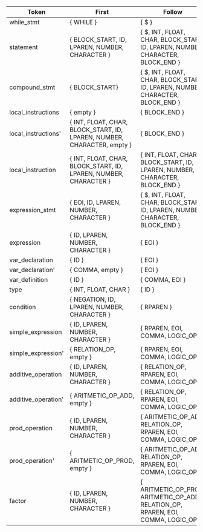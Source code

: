 | Token               | First                                                                   | Follow                                                                             |
| ------------------- | ----------------------------------------------------------------------- | ---------------------------------------------------------------------------------- |
| while_stmt          | { WHILE }                                                               | { $ }                                                                              |
| statement           | { BLOCK_START, ID, LPAREN, NUMBER, CHARACTER }                          | { $, INT, FLOAT, CHAR, BLOCK_START, ID, LPAREN, NUMBER, CHARACTER, BLOCK_END }     |
| compound_stmt       | { BLOCK_START}                                                          | { $, INT, FLOAT, CHAR, BLOCK_START, ID, LPAREN, NUMBER, CHARACTER, BLOCK_END }     |
| local_instructions  | { empty }                                                               | { BLOCK_END }                                                                      |
| local_instructions' | { INT, FLOAT, CHAR, BLOCK_START, ID, LPAREN, NUMBER, CHARACTER, empty } | { BLOCK_END }                                                                      |
| local_instruction   | { INT, FLOAT, CHAR, BLOCK_START, ID, LPAREN, NUMBER, CHARACTER }        | { INT, FLOAT, CHAR, BLOCK_START, ID, LPAREN, NUMBER, CHARACTER, BLOCK_END }        |
| expression_stmt     | { EOI, ID, LPAREN, NUMBER, CHARACTER }                                  | { $, INT, FLOAT, CHAR, BLOCK_START, ID, LPAREN, NUMBER, CHARACTER, BLOCK_END }     |
| expression          | { ID, LPAREN, NUMBER, CHARACTER }                                       | { EOI }                                                                            |
| var_declaration     | { ID }                                                                  | { EOI }                                                                            |
| var_declaration'    | { COMMA, empty }                                                        | { EOI }                                                                            |
| var_definition      | { ID }                                                                  | { COMMA, EOI }                                                                     |
| type                | { INT, FLOAT, CHAR }                                                    | { ID }                                                                             |
| condition           | { NEGATION, ID, LPAREN, NUMBER, CHARACTER }                             | { RPAREN }                                                                         |
| simple_expression   | { ID, LPAREN, NUMBER, CHARACTER }                                       | { RPAREN, EOI, COMMA, LOGIC_OP }                                                   |
| simple_expression'  | { RELATION_OP, empty }                                                  | { RPAREN, EOI, COMMA, LOGIC_OP }                                                   |
| additive_operation  | { ID, LPAREN, NUMBER, CHARACTER }                                       | { RELATION_OP, RPAREN, EOI, COMMA, LOGIC_OP }                                      |
| additive_operation' | { ARITMETIC_OP_ADD, empty }                                             | { RELATION_OP, RPAREN, EOI, COMMA, LOGIC_OP }                                      |
| prod_operation      | { ID, LPAREN, NUMBER, CHARACTER }                                       | { ARITMETIC_OP_ADD, RELATION_OP, RPAREN, EOI, COMMA, LOGIC_OP }                    |
| prod_operation'     | { ARITMETIC_OP_PROD, empty }                                            | { ARITMETIC_OP_ADD, RELATION_OP, RPAREN, EOI, COMMA, LOGIC_OP }                    |
| factor              | { ID, LPAREN, NUMBER, CHARACTER }                                       | { ARITMETIC_OP_PROD, ARITMETIC_OP_ADD, RELATION_OP, RPAREN, EOI, COMMA, LOGIC_OP } |